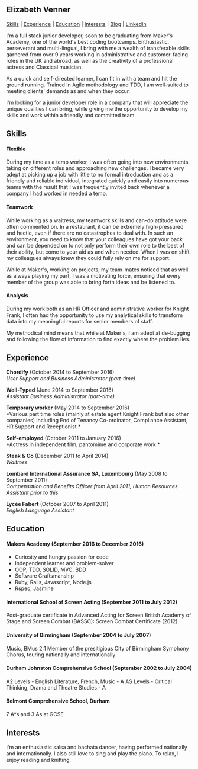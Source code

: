 ## Elizabeth Venner

[Skills](#skills) | [Experience](#experience) | [Education](#education) | [Interests](#interests) | [Blog](https://medium.com/@elizabethvenner) | [LinkedIn](https://www.linkedin.com/in/elizabeth-venner-821a9896)

I'm a full stack junior developer, soon to be graduating from Maker's Academy, one of the world's best coding bootcamps. Enthusiastic, perseverant and multi-lingual, I bring with me a wealth of transferable skills garnered from over 9 years working in administrative and customer-facing roles in the UK and abroad, as well as the creativity of a professional actress and Classical musician.

As a quick and self-directed learner, I can fit in with a team and hit the ground running. Trained in Agile methodology and TDD, I am well-suited to meeting clients' demands as and when they occur.

I'm looking for a junior developer role in a company that will appreciate the unique qualities I can bring, while giving me the opportunity to develop my skills and work within a friendly and committed team.

## Skills

#### Flexible

During my time as a temp worker, I was often going into new environments, taking on different roles and approaching new challenges. I became very adept at picking up a job with little to no formal introduction and as a friendly and reliable individual, integrated quickly and easily into numerous teams with the result that I was frequently invited back whenever a company I had worked in needed a temp.


#### Teamwork

While working as a waitress, my teamwork skills and can-do attitude were often commented on. In a restaurant, it can be extremely high-pressured and hectic, even if there are no catastrophes to deal with. In such an environment, you need to know that your colleagues have got your back and can be depended on to not only perform their own role to the best of their ability, but come to your aid as and when needed. When I was on shift, my colleagues always knew they could fully rely on me for support.

While at Maker's, working on projects, my team-mates noticed that as well as always playing my part, I was a motivating force, ensuring that every member of the group was able to bring forth ideas and be listened to.

#### Analysis

During my work both as an HR Officer and administrative worker for Knight Frank, I often had the opportunity to use my analytical skills to transform data into my meaningful reports for senior members of staff.

My methodical mind means that while at Maker's, I am adept at de-bugging and following the flow of information to find exactly where the problem lies.

## Experience

**Chordify** (October 2014 to September 2016)    
*User Support and Business Administrator (part-time)*  

**Well-Typed** (June 2014 to September 2016)   
*Assistant Business Administrator (part-time)* 

**Temporary worker** (May 2014 to September 2016)   
*Various part time roles (mainly at estate agent Knight Frank but also other companies) including End of Tenancy Co-ordinator, Compliance Assistant, HR Support and Receptionist *

**Self-employed** (October 2011 to January 2016)   
*Actress in independent film, pantomime and corporate work *

**Steak & Co** (December 2011 to April 2014)   
*Waitress*

**Lombard International Assurance SA, Luxembourg** (May 2008 to September 2011)   
*Compensation and Benefits Officer from April 2011, Human Resources Assistant prior to this*

**Lycée Fabert** (October 2007 to April 2011)   
*English Language Assistant*

## Education

#### Makers Academy (September 2016 to December 2016)

- Curiosity and hungry passion for code
- Independent learner and problem-solver
- OOP, TDD, SOLID, MVC, BDD
- Software Craftsmanship
- Ruby, Rails, Javascript, Node.js
- Rspec, Jasmine

#### International School of Screen Acting (September 2011 to July 2012)
Post-graduate certificate in Advanced Acting for Screen
British Academy of Stage and Screen Combat (BASSC): Screen Combat Certificate (2012)

#### University of Birmingham (September 2004 to July 2007)
Music, BMus 2:1
Member of the presitigious City of Birmingham Symphony Chorus, touring nationally and internationally

#### Durham Johnston Comprehensive School (September 2002 to July 2004)
A2 Levels - English Literature, French, Music - A
AS Levels - Critical Thinking, Drama and Theatre Studies - A

#### Belmont Comprehensive School, Durham
7 A\*s and 3 As at GCSE

## Interests
I'm an enthusiastic salsa and bachata dancer, having performed nationally and internationally. I also still love to sing and play the piano. To relax, I enjoy reading and knitting.

